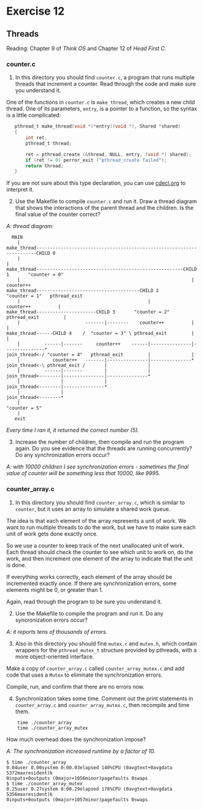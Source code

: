 # Exercise 12
## Threads

Reading: Chapter 9 of *Think OS* and Chapter 12 of *Head First C*.

### counter.c

1) In this directory you should find `counter.c`, a program that runs
multiple threads that increment a counter.  Read through the code and
make sure you understand it.

One of the functions in `counter.c` is `make_thread`, which
creates a new child thread.  One of its parameters, `entry`, is
a pointer to a function, so the syntax is a little complicated:

 ```C
    pthread_t make_thread(void *(*entry)(void *), Shared *shared)
    {
        int ret;
        pthread_t thread;

        ret = pthread_create (&thread, NULL, entry, (void *) shared);
        if (ret != 0) perror_exit ("pthread_create failed");
        return thread;
    }
 ```

If you are not sure about this type declaration, you can use
[cdecl.org](http://cdecl.org) to interpret it.


2) Use the Makefile to compile `counter.c` and run it.  Draw a thread
diagram that shows the interactions of the parent thread and the children.
Is the final value of the counter correct?

  _A: thread diagram:_
  ```
    MAIN
      |
  make_thread----------------------------------------------------------------------CHILD 0
      |                                                                               |
  make_thread------------------------------------------------------CHILD 1       "counter = 0"
      |                                                               |            counter++
  make_thread--------------------------------------CHILD 2       "counter = 1"   pthread_exit
      |                                               |            counter++          |
  make_thread----------------------CHILD 3       "counter = 2"   pthread_exit         |
      |                        -------|--------    counter++          |               |
  make_thread------CHILD 4    /  "counter = 3" \ pthread_exit         |               |
      |         ------|-------     counter++    ------|---------------|---------------*
  join_thread<-/ "counter = 4"   pthread_exit         |               |
      |            counter++   -------|---------------|---------------*
  join_thread<-\ pthread_exit /       |               |
      |         ------|-------        |               |
  join_thread<--------|---------------|---------------*
      |               |               |
  join_thread<--------|---------------*
      |               |
  join_thread<--------*
      |
  "counter = 5"
      |
     exit
  ```
  _Every time I ran it, it returned the correct number (5)._
  

3) Increase the number of children, then compile and run the program again.
Do you see evidence that the threads are running concurrently?  Do any
synchronization errors occur?

  _A: with 10000 children I see synchronization errors - sometimes the final value of counter will be something less that 10000, like 9995._


### counter_array.c

1) In this directory you should find `counter_array.c`, which is similar
to `counter`, but it uses an array to simulate a shared work queue.

The idea is that each element of the array represents a unit of work.
We want to run multiple threads to do the work, but we have to make sure
each unit of work gets done exactly once.

So we use a counter to keep track of the next unallocated unit of
work.  Each thread should check the counter to see which unit to
work on, do the work, and then increment one element of the array
to indicate that the unit is done.

If everything works correctly, each element of the array should be
incremented exactly once.  If there are synchronization errors, some
elements might be 0, or greater than 1.

Again, read through the program to be sure you understand it.

2) Use the Makefile to compile the program and run it.  Do any
syncronization errors occur?

_A: it reports tens of thousands of errors._

3) Also in this directory you should fine `mutex.c` and `mutex.h`, which
contain wrappers for the `pthread_mutex_t` structure provided by pthreads,
with a more object-oriented interface.

Make a copy of `counter_array.c` called `counter_array_mutex.c` and
add code that uses a `Mutex` to eliminate the synchronization errors.

Compile, run, and confirm that there are no errors now.

4) Synchronization takes some time.  Comment out the print statements
in `counter_array.c` and `counter_array_mutex.c`, then recompile and time them.

```
    time ./counter_array
    time ./counter_array_mutex
```

How much overhead does the synchronization impose?

  _A: The synchronization increased runtime by a factor of 10._
  ```shell
  $ time ./counter_array
  0.04user 0.00system 0:00.03elapsed 140%CPU (0avgtext+0avgdata 5372maxresident)k
  0inputs+0outputs (0major+1056minor)pagefaults 0swaps
  $ time ./counter_array_mutex
  0.25user 0.27system 0:00.29elapsed 178%CPU (0avgtext+0avgdata 5356maxresident)k
  0inputs+0outputs (0major+1057minor)pagefaults 0swaps
  ```
